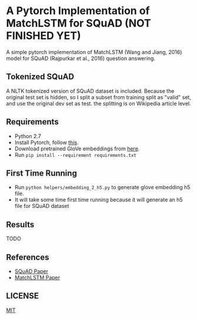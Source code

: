 # A Pytorch Implementation of MatchLSTM for SQuAD (NOT FINISHED YET)
A simple pytorch implementation of MatchLSTM (Wang and Jiang, 2016) model for SQuAD (Rajpurkar et al., 2016) question answering.

## Tokenized SQuAD
A NLTK tokenized version of SQuAD dataset is included. Because the original test set is hidden, so I split a subset from training split as "valid" set, and use the original dev set as test. the splitting is on Wikipedia article level.

## Requirements
* Python 2.7
* Install Pytorch, follow [this][pytorch_install].
* Download pretrained GloVe embeddings from [here][glove_download].
* Run `pip install --requirement requirements.txt`

## First Time Running
* Run `python helpers/embedding_2_h5.py` to generate glove embedding h5 file.
* It will take some time first time running because it will generate an h5 file for SQuAD dataset

## Results
TODO

## References
* [SQuAD Paper][squad_paper_link]
* [MatchLSTM Paper][match_lstm_paper_link]

## LICENSE
[MIT][mit_license]

[pytorch_install]: http://pytorch.org/
[glove_download]: https://nlp.stanford.edu/projects/glove/
[squad_paper_link]: https://arxiv.org/abs/1606.05250
[match_lstm_paper_link]: https://arxiv.org/abs/1608.07905
[mit_license]: https://github.com/xingdi-eric-yuan/match_lstm_qa_pytorch/blob/debug/LICENSE